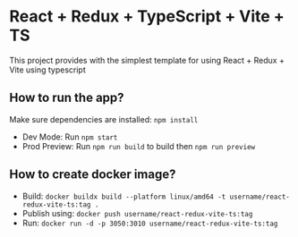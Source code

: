 # React + Redux + TypeScript + Vite + TS
This project provides with the simplest template for using React + Redux + Vite using typescript

## How to run the app?
Make sure dependencies are installed: `npm install`
- Dev Mode: Run `npm start` 
- Prod Preview: Run `npm run build` to build then `npm run preview`

## How to create docker image?
- Build: `docker buildx build --platform linux/amd64 -t username/react-redux-vite-ts:tag .`
- Publish using: `docker push username/react-redux-vite-ts:tag`
- Run: `docker run -d -p 3050:3010 username/react-redux-vite-ts:tag`

